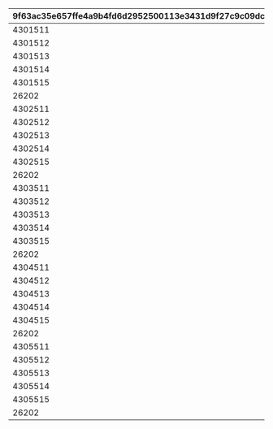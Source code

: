 |9f63ac35e657ffe4a9b4fd6d2952500113e3431d9f27c9c09dce63972c1908f5|62f6cd48557b3a8e57844f60b03422d68917d123bd077c32dc9395e40da717a4|3d9f04ee4503eb4ee48db51f87b5d9553ae70bf9f3ebc556aa1f0599e8b4d515|6096b6954e9ec25c3aaee73ace24b79f8329c987ecad61b86fe8c35dc3524351|
| --- | --- | --- | --- |
|4301511|1|18|1|
|4301512|2|18|1|
|4301513|3|18|1|
|4301514|4|18|1|
|4301515|5|18|1|
|26202|6|2|1|
|4302511|1|18|2|
|4302512|2|18|2|
|4302513|3|18|2|
|4302514|4|18|2|
|4302515|5|18|2|
|26202|6|2|2|
|4303511|1|18|3|
|4303512|2|18|3|
|4303513|3|18|3|
|4303514|4|18|3|
|4303515|5|18|3|
|26202|6|2|3|
|4304511|1|18|4|
|4304512|2|18|4|
|4304513|3|18|4|
|4304514|4|18|4|
|4304515|5|18|4|
|26202|6|2|4|
|4305511|1|18|5|
|4305512|2|18|5|
|4305513|3|18|5|
|4305514|4|18|5|
|4305515|5|18|5|
|26202|6|2|5|
